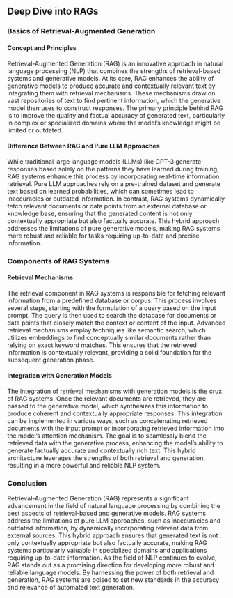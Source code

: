 
## Deep Dive into RAGs

### Basics of Retrieval-Augmented Generation

#### Concept and Principles

Retrieval-Augmented Generation (RAG) is an innovative approach in natural language processing (NLP) that combines the strengths of retrieval-based systems and generative models. At its core, RAG enhances the ability of generative models to produce accurate and contextually relevant text by integrating them with retrieval mechanisms. These mechanisms draw on vast repositories of text to find pertinent information, which the generative model then uses to construct responses. The primary principle behind RAG is to improve the quality and factual accuracy of generated text, particularly in complex or specialized domains where the model’s knowledge might be limited or outdated.

#### Difference Between RAG and Pure LLM Approaches

While traditional large language models (LLMs) like GPT-3 generate responses based solely on the patterns they have learned during training, RAG systems enhance this process by incorporating real-time information retrieval. Pure LLM approaches rely on a pre-trained dataset and generate text based on learned probabilities, which can sometimes lead to inaccuracies or outdated information. In contrast, RAG systems dynamically fetch relevant documents or data points from an external database or knowledge base, ensuring that the generated content is not only contextually appropriate but also factually accurate. This hybrid approach addresses the limitations of pure generative models, making RAG systems more robust and reliable for tasks requiring up-to-date and precise information.

### Components of RAG Systems

#### Retrieval Mechanisms

The retrieval component in RAG systems is responsible for fetching relevant information from a predefined database or corpus. This process involves several steps, starting with the formulation of a query based on the input prompt. The query is then used to search the database for documents or data points that closely match the context or content of the input. Advanced retrieval mechanisms employ techniques like semantic search, which utilizes embeddings to find conceptually similar documents rather than relying on exact keyword matches. This ensures that the retrieved information is contextually relevant, providing a solid foundation for the subsequent generation phase.

#### Integration with Generation Models

The integration of retrieval mechanisms with generation models is the crux of RAG systems. Once the relevant documents are retrieved, they are passed to the generative model, which synthesizes this information to produce coherent and contextually appropriate responses. This integration can be implemented in various ways, such as concatenating retrieved documents with the input prompt or incorporating retrieved information into the model’s attention mechanism. The goal is to seamlessly blend the retrieved data with the generative process, enhancing the model’s ability to generate factually accurate and contextually rich text. This hybrid architecture leverages the strengths of both retrieval and generation, resulting in a more powerful and reliable NLP system.

### Conclusion

Retrieval-Augmented Generation (RAG) represents a significant advancement in the field of natural language processing by combining the best aspects of retrieval-based and generative models. RAG systems address the limitations of pure LLM approaches, such as inaccuracies and outdated information, by dynamically incorporating relevant data from external sources. This hybrid approach ensures that generated text is not only contextually appropriate but also factually accurate, making RAG systems particularly valuable in specialized domains and applications requiring up-to-date information. As the field of NLP continues to evolve, RAG stands out as a promising direction for developing more robust and reliable language models. By harnessing the power of both retrieval and generation, RAG systems are poised to set new standards in the accuracy and relevance of automated text generation.
